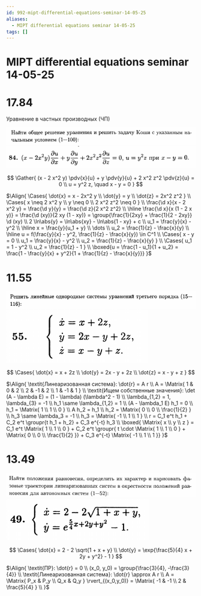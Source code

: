 ```yaml
---
id: 992-mipt-differential-equations-seminar-14-05-25
aliases:
  - MIPT differential equations seminar 14-05-25
tags: []
---
```


# MIPT differential equations seminar 14-05-25

# 17.84

Уравнение в частных производных (ЧП)

![14-05-25_15-37-23_006.png](assets/imgs/14-05-25_15-37-23_006.png)
![14-05-25_15-37-04_262.png](assets/imgs/14-05-25_15-37-04_262.png)

$$
\Gather{
(x - 2 x^2 y) \pdv{x}{u} + y \pdv{y}{u} + 2 x^2 z^2 \pdv{z}{u} = 0 \\
u = y^2 z, \quad x - y = 0
}
$$

$\Align{
\Cases{
\dot{x} = x - 2x^2 y \\
\dot{y} = y \\
\dot{z} = 2x^2 z^2
} \\
\Cases{
x \neq 2 x^2 y \\
y \neq 0 \\
2 x^2 z^2 \neq 0
} \\
\frac{\d x}{x - 2 x^2 y} = \frac{\d y}{y} = \frac{\d z}{2 x^2 z^2} \\
\hline
\frac{\d x}{x (1 - 2 x y)} = \frac{\d (xy)}{2 xy (1 - xy)} =
\group{\frac{1}{2xy} + \frac{1}{2 - 2xy}} \d (xy) \\
2 \ln\abs{y} = \ln\abs{xy} - \ln\abs{1 - xy} + c \\
u_1 = \frac{y}{x} - y^2 \\
\hline
x = \frac{y}{u_1 + y} \\
\dots \\
u_2 = \frac{1}{z} - \frac{x}{y} \\
\hline
u = f(\frac{y}{x} - y^2, \frac{1}{z} - \frac{x}{y}) \in C^1 \\
\Cases{
x - y = 0 \\
u_1 = \frac{y}{x} - y^2 \\
u_2 = \frac{1}{z} - \frac{x}{y}
} \\
\Cases{
u_1 = 1 - y^2 \\
u_2 = \frac{1}{z} - 1
} \\
\boxed{u = \frac{1 - u_1}{1 + u_2} = \frac{1 - \frac{y}{x} + y^2}{1 + \frac{1}{z} - \frac{x}{y}}}
}$

# 11.55

![14-05-25_15-53-13_776.png](assets/imgs/14-05-25_15-53-13_776.png)
![14-05-25_15-52-56_429.png](assets/imgs/14-05-25_15-52-56_429.png)

$$
\Cases{
\dot{x} = x + 2z \\
\dot{y} = 2x - y + 2z \\
\dot{z} = x - y + z
}
$$

$\Align{
\textit{Линеаризованная система}: \dot{r} = A r \\
A = \Matrix{
1 & 0 & 2 \\
2 & -1 & 2 \\
1 & -1 & 1
} \\
\textit{Ищем собственные значения}:
\det (A - \lambda E) = (1 - \lambda) (\lambda^2 - 1) \\
\lambda_{1,2} = 1, \lambda_{3} = -1 \\
h_1 \same \lambda_{1,2} = 1 \\
(A - \lambda_1 E) h_1 = 0 \\
h_1 = \Matrix{
1 \\ 1 \\ 0
} \\
A h_2 = h_1 \\
h_2 = \Matrix{
0 \\ 0 \\ \frac{1}{2}
} \\
h_3 \same \lambda_3 = -1 \\
h_3 = \Matrix{
-1 \\ 1 \\ 1
} \\
r = C_1 e^t h_1 + C_2 e^t \groupr{t h_1 + h_2} + C_3 e^{-t} h_3 \\
\boxed{
\Matrix{
x \\ y \\ z
} = C_1 e^t \Matrix{
1 \\ 1 \\ 0
} + C_2 e^t \groupr{
t \cdot \Matrix{
1 \\ 1 \\ 0
} + \Matrix{
0 \\ 0 \\ \frac{1}{2}
}} + C_3 e^{-t} \Matrix{
-1 \\ 1 \\ 1
}}
}$

# 13.49

![14-05-25_16-07-02_268.png](assets/imgs/14-05-25_16-07-02_268.png)
![14-05-25_16-06-45_512.png](assets/imgs/14-05-25_16-06-45_512.png)

$$
\Cases{
\dot{x} = 2 - 2 \sqrt{1 + x + y} \\
\dot{y} = \exp{\frac{5}{4} x + 2y + y^2} - 1
}
$$

$\Align{
\textit{ПР}: \dot{r} = 0 \\
(x_0, y_0) = \group{\frac{3}{4}, -\frac{3}{4}} \\
\textit{Линеаризованная система}: \dot{r} \approx A r \\
A = \Matrix{
P_x & P_y \\
Q_x & Q_y
} \rvert_{(x_0,y_0)} = \Matrix{
-1 & -1 \\
2 & \frac{5}{4}
} \\
}$
